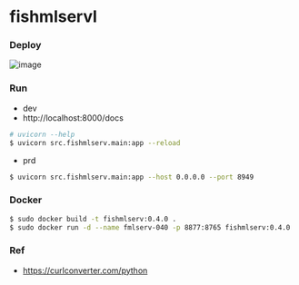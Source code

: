 # fishmlservI
### Deploy
![image](https://github.com/user-attachments/assets/e7088464-d31b-4f26-8d3d-8577f7dd3d34)


### Run
- dev  
- http://localhost:8000/docs  

```bash
# uvicorn --help
$ uvicorn src.fishmlserv.main:app --reload
```

- prd  
```bash
$ uvicorn src.fishmlserv.main:app --host 0.0.0.0 --port 8949
```

### Docker
```bash
$ sudo docker build -t fishmlserv:0.4.0 .
$ sudo docker run -d --name fmlserv-040 -p 8877:8765 fishmlserv:0.4.0
```

### Ref
- https://curlconverter.com/python

